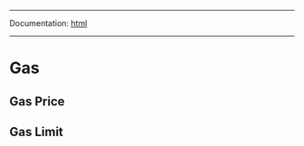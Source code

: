 -----

Documentation: [html](https://docs.ethers.io/)

-----

Gas
===

Gas Price
---------

Gas Limit
---------

